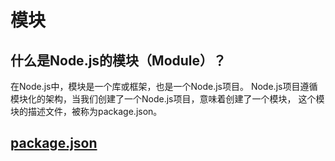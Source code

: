 # 模块

## 什么是Node.js的模块（Module）？

在Node.js中，模块是一个库或框架，也是一个Node.js项目。
Node.js项目遵循模块化的架构，当我们创建了一个Node.js项目，意味着创建了一个模块，
这个模块的描述文件，被称为package.json。

## [package.json](package.json.md)  

